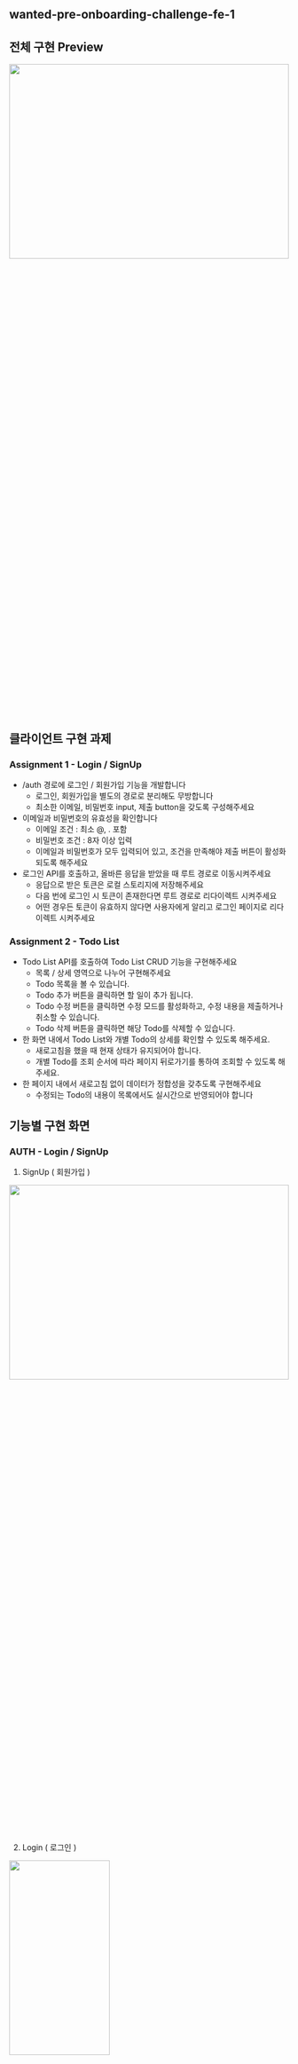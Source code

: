 ## wanted-pre-onboarding-challenge-fe-1

## 전체 구현 Preview
<img src="https://user-images.githubusercontent.com/112812483/215269690-3db7fff4-ecfa-4f7a-b675-231d936c8f91.gif" width="100%" height="30%">

## 클라이언트 구현 과제 
### Assignment 1 - Login / SignUp
- /auth 경로에 로그인 / 회원가입 기능을 개발합니다
  - 로그인, 회원가입을 별도의 경로로 분리해도 무방합니다
  - 최소한 이메일, 비밀번호 input, 제출 button을 갖도록 구성해주세요
- 이메일과 비밀번호의 유효성을 확인합니다
  - 이메일 조건 : 최소 @, . 포함
  - 비밀번호 조건 : 8자 이상 입력
  - 이메일과 비밀번호가 모두 입력되어 있고, 조건을 만족해야 제출 버튼이 활성화 되도록 해주세요
- 로그인 API를 호출하고, 올바른 응답을 받았을 때 루트 경로로 이동시켜주세요
  - 응답으로 받은 토큰은 로컬 스토리지에 저장해주세요
  - 다음 번에 로그인 시 토큰이 존재한다면 루트 경로로 리다이렉트 시켜주세요
  - 어떤 경우든 토큰이 유효하지 않다면 사용자에게 알리고 로그인 페이지로 리다이렉트 시켜주세요

### Assignment 2 - Todo List
- Todo List API를 호출하여 Todo List CRUD 기능을 구현해주세요
  - 목록 / 상세 영역으로 나누어 구현해주세요
  - Todo 목록을 볼 수 있습니다.
  - Todo 추가 버튼을 클릭하면 할 일이 추가 됩니다.
  - Todo 수정 버튼을 클릭하면 수정 모드를 활성화하고, 수정 내용을 제출하거나 취소할 수 있습니다.
  - Todo 삭제 버튼을 클릭하면 해당 Todo를 삭제할 수 있습니다.
- 한 화면 내에서 Todo List와 개별 Todo의 상세를 확인할 수 있도록 해주세요.
  - 새로고침을 했을 때 현재 상태가 유지되어야 합니다.
  - 개별 Todo를 조회 순서에 따라 페이지 뒤로가기를 통하여 조회할 수 있도록 해주세요.
- 한 페이지 내에서 새로고침 없이 데이터가 정합성을 갖추도록 구현해주세요
  - 수정되는 Todo의 내용이 목록에서도 실시간으로 반영되어야 합니다

## 기능별 구현 화면 
### AUTH - Login / SignUp
1) SignUp ( 회원가입 )
<img src="https://user-images.githubusercontent.com/112812483/215271521-29ef4739-089e-4fa3-85df-a74e000c62d2.gif" width="100%" height="30%">

2) Login ( 로그인 ) 

<img src="https://user-images.githubusercontent.com/112812483/211202468-f937ef88-1e00-4c64-a855-70fe3117df90.gif" width="60%" height="30%">

### TODO - CRUD

1) Todo 추가 
<img src="https://user-images.githubusercontent.com/112812483/211202943-5a096f32-5f36-4a15-9d46-66d378247547.gif" width="60%" height="30%">

2) Todo List / Detail 조회

<img src="https://user-images.githubusercontent.com/112812483/211203022-d9cc4b19-e3ef-442c-acc3-389de5bce0c6.gif" width="60%" height="30%">

3) Todo 삭제 

<img src="https://user-images.githubusercontent.com/112812483/211203062-57f00c42-f185-4537-8259-8917be5a519c.gif" width="60%" height="30%">

4) Todo 수정

<img src="https://user-images.githubusercontent.com/112812483/211203112-9b1a6c88-06f1-4ac4-b57d-7369b62baa2f.gif" width="60%" height="30%">

